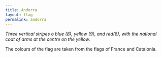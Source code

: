 ```yaml
---
title: Andorra
layout: flag
permalink: andorra
---
```

_Three vertical stripes o blue (8), yellow (9), and red(8), with the national coat of arms at the centre on the yellow._

The colours of the flag are taken from the flags of France and Catalonia.